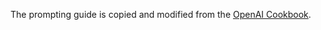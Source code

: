 The prompting guide is copied and modified from the [OpenAI Cookbook](https://github.com/openai/openai-cookbook/blob/main/examples/gpt4-1_prompting_guide.ipynb).
